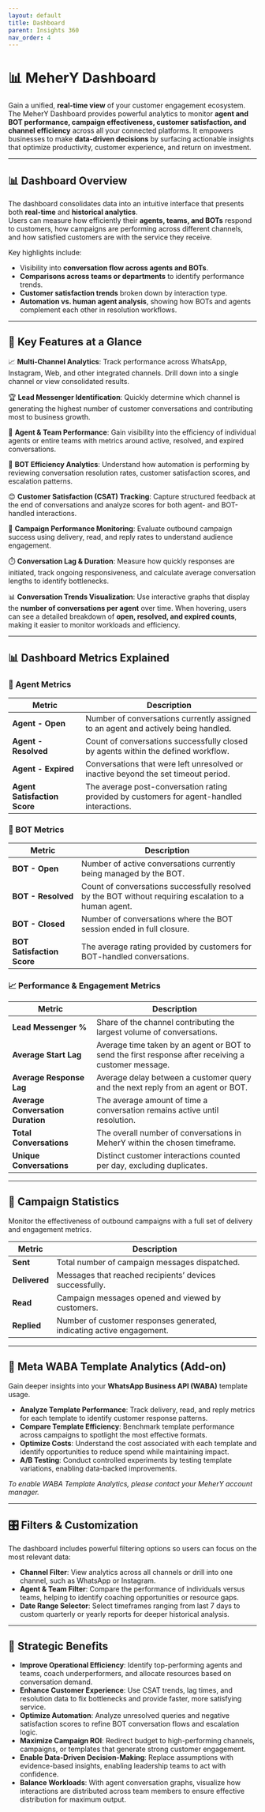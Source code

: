 ```yaml
---
layout: default
title: Dashboard
parent: Insights 360
nav_order: 4
---
```


# 📊 MeherY Dashboard  
Gain a unified, **real-time view** of your customer engagement ecosystem.  
The MeherY Dashboard provides powerful analytics to monitor **agent and BOT performance, campaign effectiveness, customer satisfaction, and channel efficiency** across all your connected platforms. It empowers businesses to make **data-driven decisions** by surfacing actionable insights that optimize productivity, customer experience, and return on investment.  

---

## 📊 Dashboard Overview  
The dashboard consolidates data into an intuitive interface that presents both **real-time** and **historical analytics**.  
Users can measure how efficiently their **agents, teams, and BOTs** respond to customers, how campaigns are performing across different channels, and how satisfied customers are with the service they receive.  

Key highlights include:  
- Visibility into **conversation flow across agents and BOTs**.  
- **Comparisons across teams or departments** to identify performance trends.  
- **Customer satisfaction trends** broken down by interaction type.  
- **Automation vs. human agent analysis**, showing how BOTs and agents complement each other in resolution workflows.  

---

## 🔑 Key Features at a Glance  

📈 **Multi-Channel Analytics**: Track performance across WhatsApp, Instagram, Web, and other integrated channels. Drill down into a single channel or view consolidated results.  

🏆 **Lead Messenger Identification**: Quickly determine which channel is generating the highest number of customer conversations and contributing most to business growth.  

👥 **Agent & Team Performance**: Gain visibility into the efficiency of individual agents or entire teams with metrics around active, resolved, and expired conversations.  

🤖 **BOT Efficiency Analytics**: Understand how automation is performing by reviewing conversation resolution rates, customer satisfaction scores, and escalation patterns.  

😊 **Customer Satisfaction (CSAT) Tracking**: Capture structured feedback at the end of conversations and analyze scores for both agent- and BOT-handled interactions.  

📣 **Campaign Performance Monitoring**: Evaluate outbound campaign success using delivery, read, and reply rates to understand audience engagement.  

⏱️ **Conversation Lag & Duration**: Measure how quickly responses are initiated, track ongoing responsiveness, and calculate average conversation lengths to identify bottlenecks.  

📊 **Conversation Trends Visualization**: Use interactive graphs that display the **number of conversations per agent** over time. When hovering, users can see a detailed breakdown of **open, resolved, and expired counts**, making it easier to monitor workloads and efficiency.  

---

## 📊 Dashboard Metrics Explained  

### 🤵 Agent Metrics  
| Metric | Description |
|--------|-------------|
| **Agent - Open** | Number of conversations currently assigned to an agent and actively being handled. |
| **Agent - Resolved** | Count of conversations successfully closed by agents within the defined workflow. |
| **Agent - Expired** | Conversations that were left unresolved or inactive beyond the set timeout period. |
| **Agent Satisfaction Score** | The average post-conversation rating provided by customers for agent-handled interactions. |

### 🤖 BOT Metrics  
| Metric | Description |
|--------|-------------|
| **BOT - Open** | Number of active conversations currently being managed by the BOT. |
| **BOT - Resolved** | Count of conversations successfully resolved by the BOT without requiring escalation to a human agent. |
| **BOT - Closed** | Number of conversations where the BOT session ended in full closure. |
| **BOT Satisfaction Score** | The average rating provided by customers for BOT-handled conversations. |

### 📈 Performance & Engagement Metrics  
| Metric | Description |
|--------|-------------|
| **Lead Messenger %** | Share of the channel contributing the largest volume of conversations. |
| **Average Start Lag** | Average time taken by an agent or BOT to send the first response after receiving a customer message. |
| **Average Response Lag** | Average delay between a customer query and the next reply from an agent or BOT. |
| **Average Conversation Duration** | The average amount of time a conversation remains active until resolution. |
| **Total Conversations** | The overall number of conversations in MeherY within the chosen timeframe. |
| **Unique Conversations** | Distinct customer interactions counted per day, excluding duplicates. |

---

## 📣 Campaign Statistics  
Monitor the effectiveness of outbound campaigns with a full set of delivery and engagement metrics.  

| Metric | Description |
|--------|-------------|
| **Sent** | Total number of campaign messages dispatched. |
| **Delivered** | Messages that reached recipients’ devices successfully. |
| **Read** | Campaign messages opened and viewed by customers. |
| **Replied** | Number of customer responses generated, indicating active engagement. |

---

## 📌 Meta WABA Template Analytics (Add-on)  
Gain deeper insights into your **WhatsApp Business API (WABA)** template usage.  

- **Analyze Template Performance**: Track delivery, read, and reply metrics for each template to identify customer response patterns.  
- **Compare Template Efficiency**: Benchmark template performance across campaigns to spotlight the most effective formats.  
- **Optimize Costs**: Understand the cost associated with each template and identify opportunities to reduce spend while maintaining impact.  
- **A/B Testing**: Conduct controlled experiments by testing template variations, enabling data-backed improvements.  

_To enable WABA Template Analytics, please contact your MeherY account manager._  

---

## 🎛 Filters & Customization  
The dashboard includes powerful filtering options so users can focus on the most relevant data:  

- **Channel Filter**: View analytics across all channels or drill into one channel, such as WhatsApp or Instagram.  
- **Agent & Team Filter**: Compare the performance of individuals versus teams, helping to identify coaching opportunities or resource gaps.  
- **Date Range Selector**: Select timeframes ranging from last 7 days to custom quarterly or yearly reports for deeper historical analysis.  

---

## 🚀 Strategic Benefits  

- **Improve Operational Efficiency**: Identify top-performing agents and teams, coach underperformers, and allocate resources based on conversation demand.  
- **Enhance Customer Experience**: Use CSAT trends, lag times, and resolution data to fix bottlenecks and provide faster, more satisfying service.  
- **Optimize Automation**: Analyze unresolved queries and negative satisfaction scores to refine BOT conversation flows and escalation logic.  
- **Maximize Campaign ROI**: Redirect budget to high-performing channels, campaigns, or templates that generate strong customer engagement.  
- **Enable Data-Driven Decision-Making**: Replace assumptions with evidence-based insights, enabling leadership teams to act with confidence.  
- **Balance Workloads**: With agent conversation graphs, visualize how interactions are distributed across team members to ensure effective distribution for maximum output.  
